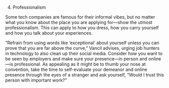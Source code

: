4. Professionalism

Some tech companies are famous for their informal vibes, but no matter what you know about the place you are applying for—show the utmost professionalism. This can apply to how you dress, how you carry yourself and how you talk about your experiences.

“Refrain from using words like ‘exceptional’ about yourself unless you can prove that you are far above the curve,” Vancil advises, urging job hunters in technology to also clean up their social media. Consider how you want to be seen by employers and make sure your presence—in person and online—is professional. As appealing as it might be to thumb your nose at convention, take the time to self-evaluate your demeanor and online presence through the eyes of a stranger and ask yourself, “Would I trust this person with important work?”
